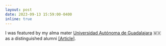 ```yaml
---
layout: post
date: 2023-09-13 15:59:00-0400
inline: true
---
```


I was featured by my alma mater <a href="https://www.uag.mx/" target="blank">Universidad Autónoma de Guadalajara</a> :mexico: as a distinguished alumni  <a target="_blank" href="https://www.uag.mx/es/mediahub/efren-lopez-excelencia-de-la-uag-tabasco-para-el-mundo/2023-09">&#91;Article&#93;</a>.